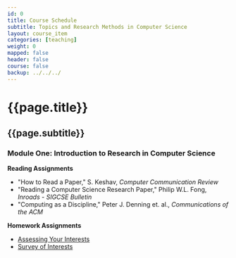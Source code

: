 ```yaml
---
id: 0 
title: Course Schedule
subtitle: Topics and Research Methods in Computer Science 
layout: course_item 
categories: [teaching]
weight: 0
mapped: false
header: false 
course: false 
backup: ../../../
---
```


# {{page.title}}

## {{page.subtitle}}

### Module One: Introduction to Research in Computer Science

**Reading Assignments**

- "How to Read a Paper," S. Keshav, <em>Computer Communication Review</em>
- "Reading a Computer Science Research Paper," Philip W.L. Fong, <em>Inroads - SIGCSE Bulletin</em>
- "Computing as a Discipline," Peter J. Denning et. al., <em>Communications of the ACM</em>

**Homework Assignments**

<ul>

  <li> <a target="_blank" href ="{{site.baseurl}}teaching/cs58S2015/provide/assignments/assignment1/cs58S2015-assignment1.pdf">Assessing Your Interests</a>

  <li> <a target="_blank" href ="{{site.baseurl}}teaching/cs58S2015/provide/assignments/survey-of-interests-assignment1/cs58S2015-survey.pdf">Survey of Interests</a>

</ul>

